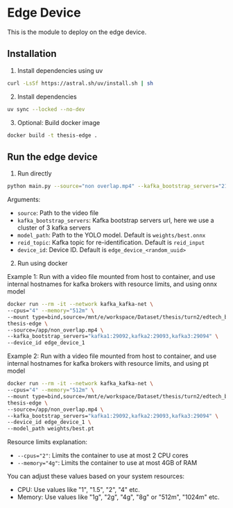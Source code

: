 # Edge Device

This is the module to deploy on the edge device.

## Installation

1. Install dependencies using uv

```bash
curl -LsSf https://astral.sh/uv/install.sh | sh
```

2. Install dependencies

```bash
uv sync --locked --no-dev
```

3. Optional: Build docker image

```bash
docker build -t thesis-edge .
```

## Run the edge device

1. Run directly

```bash
python main.py --source="non overlap.mp4" --kafka_bootstrap_servers="217.15.165.221:9092,217.15.165.221:9093,217.15.165.221:9094" --model_path weights/best.onnx
```

Arguments:

- `source`: Path to the video file
- `kafka_bootstrap_servers`: Kafka bootstrap servers url, here we use a cluster of 3 kafka servers
- `model_path`: Path to the YOLO model. Default is `weights/best.onnx`
- `reid_topic`: Kafka topic for re-identification. Default is `reid_input`
- `device_id`: Device ID. Default is `edge_device_<random_uuid>`

2. Run using docker

Example 1: Run with a video file mounted from host to container, and use internal hostnames for kafka brokers with resource limits, and using onnx model
```bash
docker run --rm -it --network kafka_kafka-net \
--cpus="4" --memory="512m" \
--mount type=bind,source=/mnt/e/workspace/Dataset/thesis/turn2/edtech_bacony_low_1.mp4,target=/app/non_overlap.mp4 \
thesis-edge \
--source=/app/non_overlap.mp4 \
--kafka_bootstrap_servers="kafka1:29092,kafka2:29093,kafka3:29094" \
--device_id edge_device_1
```

Example 2: Run with a video file mounted from host to container, and use internal hostnames for kafka brokers with resource limits, and using pt model

```bash
docker run --rm -it --network kafka_kafka-net \
--cpus="4" --memory="512m" \
--mount type=bind,source=/mnt/e/workspace/Dataset/thesis/turn2/edtech_bacony_low_1.mp4,target=/app/non_overlap.mp4 \
thesis-edge \
--source=/app/non_overlap.mp4 \
--kafka_bootstrap_servers="kafka1:29092,kafka2:29093,kafka3:29094" \
--device_id edge_device_1 \
--model_path weights/best.pt
```

Resource limits explanation:
- `--cpus="2"`: Limits the container to use at most 2 CPU cores
- `--memory="4g"`: Limits the container to use at most 4GB of RAM

You can adjust these values based on your system resources:
- CPU: Use values like "1", "1.5", "2", "4" etc.
- Memory: Use values like "1g", "2g", "4g", "8g" or "512m", "1024m" etc.